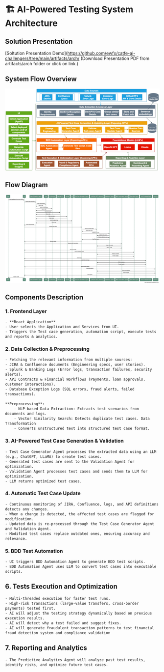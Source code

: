 # 🏗️ AI-Powered Testing System Architecture

## Solution Presentation
[Soltution Presentation Demo](https://github.com/ewfx/catfe-ai-challengers/tree/main/artifacts/arch/
(Download Presentation PDF from artifacts/arch folder or click on link.)  

## System Flow Overview
![Architecture Diagram](Agentic-Testing-System-Architecture-Diagram.png)

## Flow Diagram
![Flow Diagram](Agentic-Testing-System-Sequence-Diagram.png)
## Components Description

### 1. Frontend Layer
    - **React Application**
    - User selects the Application and Services from UI. 
    - Triggers the Test case generation, automation script, execute tests and reports & analytics.


### 2. Data Collection & Preprocessing
    - Fetching the relevant information from multiple sources:
    - JIRA & Confluence documents (Engineering specs, user stories).
    - Splunk & Banking Logs (Error logs, transaction failures, security alerts).
    - API Contracts & Financial Workflows (Payments, loan approvals, customer interactions).
    - Database Exception Logs (SQL errors, fraud alerts, failed transactions).

    **Preprocessing**: 
        - NLP-based Data Extraction: Extracts test scenarios from documents and logs. 
        - Vector Similarity Search: Detects duplicate test cases. Data Transformation  
        - Converts unstructured text into structured test case format.

### 3. AI-Powered Test Case Generation & Validation
    - Test Case Generator Agent processes the extracted data using an LLM (e.g., ChatGPT, LLaMA) to create test cases.
    - Generated test cases are sent to the Validation Agent for optimization.
    - Validation Agent processes test cases and sends them to LLM for optimization.
    - LLM returns optimized test cases.


### 4. Automatic Test Case Update
    - Continuous monitoring of JIRA, Confluence, logs, and API definitions detects any changes.
    - When a change is detected, the affected test cases are flagged for modification.
    - Updated data is re-processed through the Test Case Generator Agent and Validation Agent.
    - Modified test cases replace outdated ones, ensuring accuracy and relevance.


### 5. BDD Test Automation
    - UI triggers BDD Automation Agent to generate BDD test scripts.
    - BDD Automation Agent uses LLM to convert test cases into executable scripts.

## 6. Tests Execution and Optimization
    - Multi-threaded execution for faster test runs.
    - High-risk transactions (large-value transfers, cross-border payments) tested first.
    - AI will adjust the testing strategy dynamically based on previous execution results.
    - AI will detect why a test failed and suggest fixes.
    - AI will generate fraudulent transaction patterns to test financial fraud detection system and compliance validation

## 7. Reporting and Analytics
    - The Predictive Analytics Agent will analyze past test results, identify risks, and optimize future test cases.
